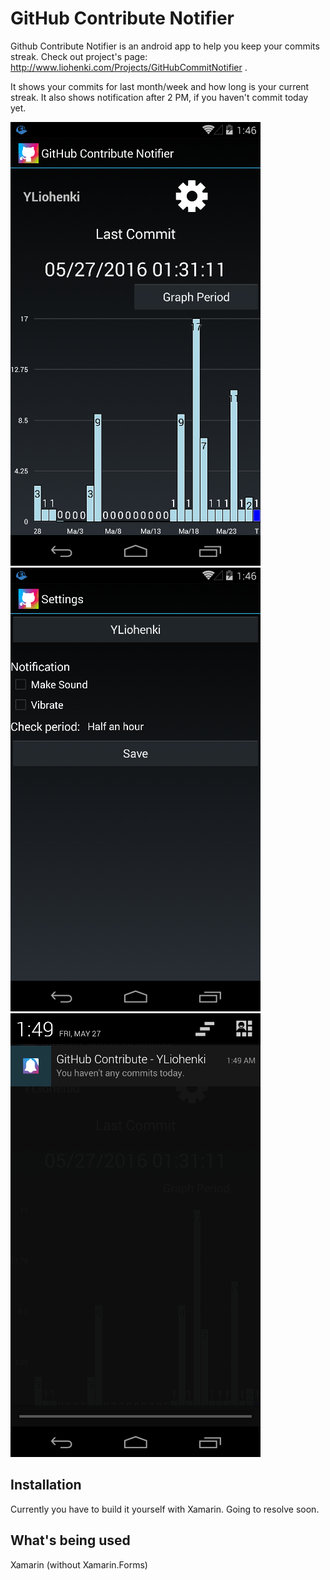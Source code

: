 # GitHub Contribute Notifier
Github Contribute Notifier is an android app to help you keep your commits streak. Check out project's page: http://www.liohenki.com/Projects/GitHubCommitNotifier .

It shows your commits for last month/week and how long is your current streak. It also shows notification after 2 PM, if you haven't commit today yet.

![Screenshot 1](screenshots/screen1.png)
![Screenshot 2](screenshots/screen2.png)
![Screenshot 3](screenshots/screen3.png)

## Installation

Currently you have to build it yourself with Xamarin. Going to resolve soon.

## What's being used

Xamarin (without Xamarin.Forms)


